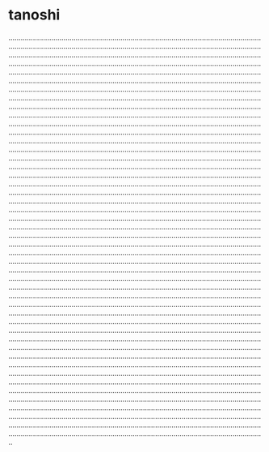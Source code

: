 # tanoshi
......................................................................................................................................................................................................................................................................................................................................................................................................................................................................................................................................................................................................................................................................................................................................................................................................................................................................................................................................................................................................................................................................................................................................................................................................................................................................................................................................................................................................................................................................................................................................................................................................................................................................................................................................................................................................................................................................................................................................................................................................................................................................................................................................................................................................................................................................................................................................................................................................................................................................................................................................................................................................................................................................................................................................................................................................................................................................................................................................................................................................................................................................................................................................................................................................................................................................................................................................................................................................................................................................................................................................................................................................................................................................................................................................................................................................................................................................................................................................................................................................................................................................................................................................................................................................................................................................................................................................................................................................................................................................................................................................................................................................................................................................................................................................................................................................................................................................................................................................................................................................................................................................................................................................................................................................................................................................................................................................................................................................................................................................................................................................................................................................................................................................................................................................................................................................................................................................................................................................................................................................................................................................